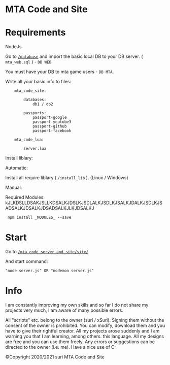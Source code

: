 # MTA Code and Site
# Requirements

NodeJs

Go to [`/database`](https://gitAASAAAShub.com/xSuri/mta_site/tree/master/databases) and import the basic local DB to your DB server. ( `mta_web.sql` ) - ``DB WEB``

You must have your DB to mta game users - ``DB MTA``.

Write all your basic info to files:
```
    mta_code_site:

        databases:
            db1 / db2

        passports:
            passport-google
            passport-youtube3
            passport-github
            passport-facebook

    mta_code_lua:
    
        server.lua
```

Install liblary:

Automatic:

Install all require liblary ( `/install_lib` ). (Linux / Windows)

Manual:

Required Modules: kJLKDSLLDSAKJSLLKDSALKJDSLKJSDLALKJSDLKJSALKJDALKJSDLKJSADSALKJDSALKJDSADSALKJLKJDSALKJ

``` npm install _MODULES_ --save```

# Start

Go to [`/mta_code_server_and_site/site/`](https://github.com/xSuri/mta_site/tree/main/mta_code_server_and_site/site)

And start command:

``` "node server.js" OR "nodemon server.js" ```

# Info
I am constantly improving my own skills and so far I do not share my projects very much, I am aware of many possible errors.


All "scripts" etc. belong to the owner (suri / xSuri). Signing them without the consent of the owner is prohibited. You can modify, download them and you have to give their rightful creator. All my projects arose suddenly and I am warning you that I am learning, among others. this language. All my designs are free and you can use them freely. Any errors or suggestions can be directed to the owner (i.e. me). Have a nice use of C:

©Copyright 2020/2021 suri
MTA Code and Site
